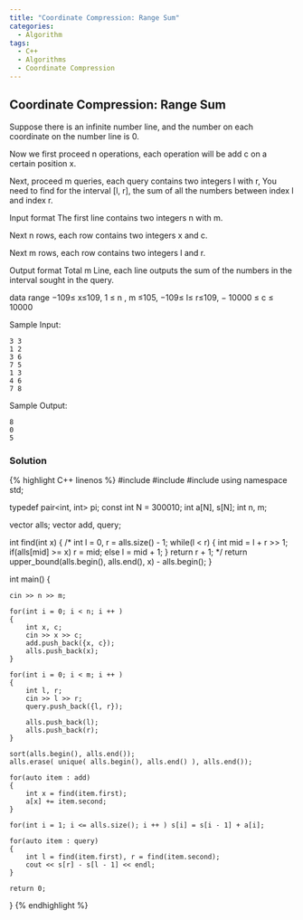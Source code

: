 ```yaml
---
title: "Coordinate Compression: Range Sum"
categories:
  - Algorithm
tags:
  - C++
  - Algorithms
  - Coordinate Compression
---
```


## Coordinate Compression: Range Sum

Suppose there is an infinite number line, and the number on each coordinate on the number line is 0.

Now we first proceed n operations, each operation will be add c on a certain position x.

Next, proceed m queries, each query contains two integers l with r, You need to find for the interval [l, r], the sum of all the numbers between index l and index r.

Input format
The first line contains two integers n with m.

Next n rows, each row contains two integers x and c.

Next m rows, each row contains two integers l and r.

Output format
Total m Line, each line outputs the sum of the numbers in the interval sought in the query.

data range
−109≤ x≤109,
1 ≤ n , m ≤105,
−109≤ l≤ r≤109,
− 10000 ≤ c ≤ 10000

Sample Input:
```
3 3
1 2
3 6
7 5
1 3
4 6
7 8
```
Sample Output:
```
8
0
5
```

### Solution

{% highlight C++ linenos %}
#include <iostream>
#include <vector>
#include <algorithm>
using namespace std;

typedef pair<int, int> pi;
const int N = 300010;
int a[N], s[N];
int n, m;

vector<int> alls;
vector<pi> add, query;

int find(int x)
{
    /*
    int l = 0, r = alls.size() - 1;
    while(l < r)
    {
        int mid = l + r >> 1;
        if(alls[mid] >= x) r = mid;
        else l = mid + 1;
    }
    return r + 1;
    */
    return upper_bound(alls.begin(), alls.end(), x) - alls.begin();
}

int main()
{

    cin >> n >> m;

    for(int i = 0; i < n; i ++ )
    {
        int x, c;
        cin >> x >> c;
        add.push_back({x, c});
        alls.push_back(x);
    }

    for(int i = 0; i < m; i ++ )
    {
        int l, r;
        cin >> l >> r;
        query.push_back({l, r});

        alls.push_back(l);
        alls.push_back(r);
    }

    sort(alls.begin(), alls.end());
    alls.erase( unique( alls.begin(), alls.end() ), alls.end());

    for(auto item : add)
    {
        int x = find(item.first);
        a[x] += item.second;
    }

    for(int i = 1; i <= alls.size(); i ++ ) s[i] = s[i - 1] + a[i];

    for(auto item : query)
    {
        int l = find(item.first), r = find(item.second);
        cout << s[r] - s[l - 1] << endl;
    }

    return 0;
}
{% endhighlight %}
